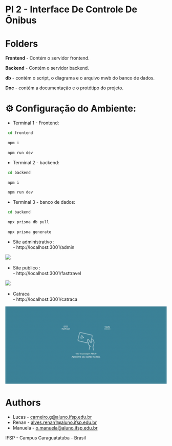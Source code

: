 # PI 2 - Interface De Controle De Ônibus

# Folders
**Frontend** - Contém o servidor frontend.

**Backend** - Contém o servidor backend.

**db** - contém o script, o diagrama e o arquivo mwb do banco de dados.

**Doc** - contém a documentação e o protótipo do projeto.
<br>

# ⚙ Configuração do Ambiente:

- Terminal 1 - Frontend:
```bash
 cd frontend
```
```bash
 npm i
```
```bash
 npm run dev
```

- Terminal 2 - backend:
```bash
 cd backend
```
```bash
 npm i
```
```bash
 npm run dev
```

- Terminal 3 - banco de dados:
```bash
 cd backend
```
```bash
 npx prisma db pull
```
```bash
 npx prisma generate
```

- Site administrativo : <br>
        - http://localhost:3001/admin
<img src="/doc/admin.gif">    

- Site publico : <br>
        - http://localhost:3001/fasttravel

<img src="/doc/publico.gif">  

- Catraca <br>
        - http://localhost:3001/catraca

<img src="/doc/catraca.gif">  

# Authors
* Lucas - <carneiro.g@aluno.ifsp.edu.br>
* Renan - <alves.renan1@aluno.ifsp.edu.br>
* Manuela - <o.manuela@aluno.ifsp.edu.br>
  
IFSP - Campus Caraguatatuba - Brasil
